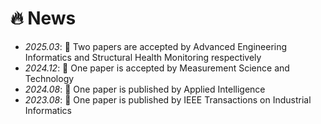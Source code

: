 # 🔥 News
- *2025.03*: 🎉 Two papers are accepted by Advanced Engineering Informatics and Structural Health Monitoring respectively
- *2024.12*: 🎉 One paper is accepted by Measurement Science and Technology
- *2024.08*: 🎉 One paper is published by Applied Intelligence
- *2023.08*: 🎉 One paper is published by IEEE Transactions on Industrial Informatics
